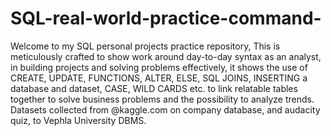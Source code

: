 # SQL-real-world-practice-command-
Welcome to my SQL personal projects practice repository, This is meticulously crafted to show work around day-to-day syntax as an analyst, in building projects and solving problems effectively, it shows the use of CREATE, UPDATE, FUNCTIONS, ALTER, ELSE, SQL JOINS, INSERTING a database and dataset, CASE, WILD CARDS etc. to link relatable tables together to solve business problems and the possibility to analyze trends.
Datasets collected from @kaggle.com on company database, and audacity quiz, to Vephla University DBMS.
